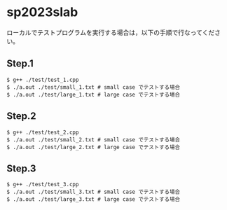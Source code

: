 # sp2023slab

ローカルでテストプログラムを実行する場合は，以下の手順で行なってください。

## Step.1 
```
$ g++ ./test/test_1.cpp
$ ./a.out ./test/small_1.txt # small case でテストする場合
$ ./a.out ./test/large_1.txt # large case でテストする場合
```
## Step.2 
```
$ g++ ./test/test_2.cpp
$ ./a.out ./test/small_2.txt # small case でテストする場合
$ ./a.out ./test/large_2.txt # large case でテストする場合
```
## Step.3 
```
$ g++ ./test/test_3.cpp
$ ./a.out ./test/small_3.txt # small case でテストする場合
$ ./a.out ./test/large_3.txt # large case でテストする場合
```
